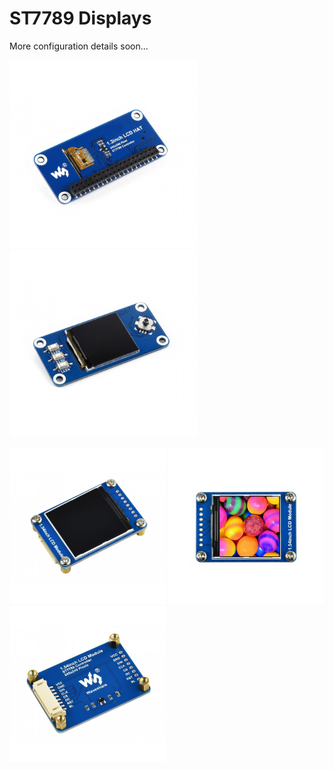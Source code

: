 # ST7789 Displays

More configuration details soon...
<p align="left">
<img src="images/pic1.jpg" width="300" />  
<img src="images/pic2.jpg" width="300" /> 
<br>
<p align="left">
<img src="images/1inch54a.jpg" width="250" />  
<img src="images/1inch54b.jpg" width="250" /> 
<img src="images/1inch54c.jpg" width="250" />   
<br>
